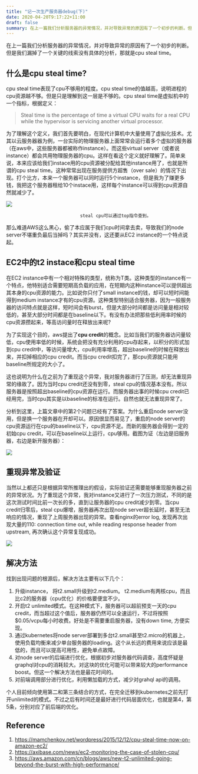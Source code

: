 ```yaml
---
title: "记一次生产服务器debug(下)"
date: 2020-04-20T9:17:22+11:00
draft: false
summary: 在上一篇我们分析服务器的异常情况，并对导致异常的原因有了一个初步的判断。但是我们漏掉了一个关键的线索没有具体的分析，那就是cpu steal time。
---
```



在上一篇我们分析服务器的异常情况，并对导致异常的原因有了一个初步的判断。但是我们漏掉了一个关键的线索没有具体的分析，那就是cpu steal time。

## 什么是cpu steal time?


cpu steal time表现了cpu不够用的程度。cpu steal time的值越高，说明进程的cpu资源越不够。但是只是理解到这一层是不够的。cpu steal time是虚拟机中的一个指标，根据定义：

> Steal time is the percentage of time a virtual CPU waits for a real CPU while the hypervisor is servicing another virtual processor.

为了理解这个定义，我们首先要明白，在现代计算机中大量使用了虚拟化技术。尤其以云服务器器为例，一台实际的物理服务器上面常常会运行着多个虚拟的服务器（在aws中，这些服务器都被称作instance）。而这些virtual server（或者说instance）都会共用物理服务器的cpu。这样在看这个定义就好理解了。简单来说，本来应该给我们instace用的cpu资源被分配给其他instance用了，也就是所谓的cpu steal time。这种常常出现在服务提供方超售（over sale）的情况下出现。打个比方，本来一个服务器可以同时运行5个instance，但是我为了赚更多钱，我把这个服务器租给10个instace用，这样每个instance可以得到cpu资源自然就减少了。

![](https://i.imgur.com/FPchJRx.png)

                                steal cpu可以通过top指令查到。


那么难道AWS这么黑心，偷了本应属于我们cpu时间拿去卖，导致我们的node server不堪重负最后当掉吗？其实并没有，这还要从EC2 instance的一个特点说起。

## EC2中的t2 instace和cpu steal time

在EC2 instance中有一个相对特殊的类型，统称为T类。这种类型的instance有一个特点，他特别适合需要短期高负载的应用，在短期内这种instance可以提供超出其本身的cpu资源的能力。比如说你只付了small instance的钱，却可以短时间能得到medium instance才有的cpu资源。这种类型特别适合服务器，因为一般服务器的访问特点就是这样，短时间会有burst，但是大部分时间都是访问量是相对较低的，甚至大部分时间都是在baseline以下。有没有办法把那些低利用率时候的cpu资源攒起来，等高访问量时在释放出来呢? 

为了实现这个目的，aws提出了**cpu credit**的概念。比如当我们的服务器访问量较低，cpu使用率低的时候，系统会把没有充分利用的cpu存起来，以积分的形式加到cpu credit中，等访问量增大，cpu利用率增高，超出baseline的时候在释放出来，并扣掉相应的cpu credit。而当cpu credit扣完了，那cpu资源就只能用baseline所规定的大小了。

这也说明为什么在之前为了重现这个异常，我对服务器进行了压测，却无法重现异常的缘故了。因为当时cpu credit还没有到零，steal cpu的情况基本没有。所以服务器是按照超出baseline的cpu资源在运行。而服务器出事的时候cpu credit已经用完，当时cpu其实是以baseline的标准在运行。自然也就无法重现异常了。

分析到这里，上篇文章中的第2个问题已经有了答案。为什么重启node server没用，但是换一个服务器在开却可以。原因很显而易见了，重启的node server的cpu资源运行在cpu的baseline以下，cpu资源不足。而新的服务器会得到一定的初始cpu credit，可以在baseline以上运行，cpu够用。截图为证（左边是旧服务器，右边是新开服务器）：

![](https://i.imgur.com/TwNpizg.png)



## 重现异常及验证

当然以上都还只是根据异常所推理出的假设，实际验证还需要能够重现服务器之前的异常状况。为了重现这个异常，我对instance又进行了一次压力测试，不同的是这次测试时间比前一次长的多，直到让服务器的cpu credit减少到零。当cpu credit归零后，steal cpu爆增，服务器再次出现node server超长延时，甚至无法响应的情况，重现了上周服务器出现的异常。查看nginx的error log, 发现再次出现大量的110: connection time out, while reading response header from upstream, 再次确认这个异常复现成功。 

![](https://i.imgur.com/I3Bp0SD.png)


## 解决方法

找到出现问题的根源后，解决方法主要有以下几个：
1. 升级instance， 将t2.small升级到t2.medium。 t2.medium有两核cpu，而且比c2的服务器（cpu优化）的价格要便宜不少。
2. 开启t2 unlimited模式。在这种模式下，服务器可以超前预支一天的cpu credit，而当超过这个值后，服务器仍然可以全速运行，不过将按照$0.05/vcpu每小时收费。好处是不需要重启服务器，没有down time, 方便实现。
3. 通过kubernetes将node server部署到多台t2.small甚至t2.micro的机器上，使用负载均衡来减少单台服务器的loading。这个从长远的费用来说应该是最低的，而且可以提高可用性，避免单点故障。
4. 对node server的后端进行优化，根据初步对服务器代码调查，高度怀疑是graphql对cpu的消耗较大。对这块的优化可能可以带来较大的performance boost。但这一个解决方法也是最花时间的。
5. 对前端调用部分进行优化，利用懒加载的方式，减少对grahql api的调用。

个人目前倾向使用第二和第三条结合的方式，在完全迁移到kubernetes之前先打开unlimited的模式。不过之后有时间还是最好进行代码层面优化，也就是第4，第5条，分别对应了前后端的优化。


## Reference

1. https://mamchenkov.net/wordpress/2015/12/12/cpu-steal-time-now-on-amazon-ec2/
2. https://axibase.com/news/ec2-monitoring-the-case-of-stolen-cpu/
3. https://aws.amazon.com/cn/blogs/aws/new-t2-unlimited-going-beyond-the-burst-with-high-performance/